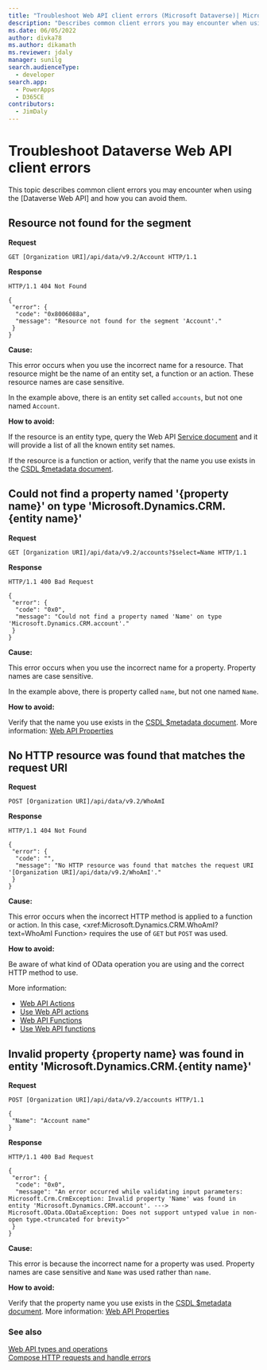 ```yaml
---
title: "Troubleshoot Web API client errors (Microsoft Dataverse)| Microsoft Docs"
description: "Describes common client errors you may encounter when using the Dataverse Web API and how you can avoid them."
ms.date: 06/05/2022
author: divka78
ms.author: dikamath
ms.reviewer: jdaly
manager: sunilg
search.audienceType: 
  - developer
search.app: 
  - PowerApps
  - D365CE
contributors: 
  - JimDaly
---
```

# Troubleshoot Dataverse Web API client errors

This topic describes common client errors you may encounter when using the [Dataverse Web API] and how you can avoid them.

## Resource not found for the segment

**Request**

```http
GET [Organization URI]/api/data/v9.2/Account HTTP/1.1
```

**Response**

```http
HTTP/1.1 404 Not Found

{
 "error": {
  "code": "0x8006088a",
  "message": "Resource not found for the segment 'Account'."
 }
}
```

**Cause:**

This error occurs when you use the incorrect name for a resource. That resource might be the name of an entity set, a function or an action. These resource names are case sensitive.

In the example above, there is an entity set called `accounts`, but not one named `Account`.

**How to avoid:**

If the resource is an entity type, query the Web API [Service document](/power-apps/developer/data-platform/webapi/web-api-service-documents.md#service-document) and it will provide a list of all the known entity set names.

If the resource is a function or action, verify that the name you use exists in the [CSDL $metadata document](/power-apps/developer/data-platform/webapi/web-api-service-documents.md#csdl-metadata-document).

## Could not find a property named '{property name}' on type 'Microsoft.Dynamics.CRM.{entity name}'

**Request**

```http
GET [Organization URI]/api/data/v9.2/accounts?$select=Name HTTP/1.1
```

**Response**

```http
HTTP/1.1 400 Bad Request

{
 "error": {
  "code": "0x0",
  "message": "Could not find a property named 'Name' on type 'Microsoft.Dynamics.CRM.account'."
 }
}
```

**Cause:**

This error occurs when you use the incorrect name for a property. Property names are case sensitive.

In the example above, there is property called `name`, but not one named `Name`.

**How to avoid:**

Verify that the name you use exists in the [CSDL $metadata document](/power-apps/developer/data-platform/webapi/web-api-service-documents.md#csdl-metadata-document). More information: [Web API Properties](/power-apps/developer/data-platform/webapi/web-api-properties.md)

## No HTTP resource was found that matches the request URI

**Request**

```http
POST [Organization URI]/api/data/v9.2/WhoAmI
```

**Response**

```http
HTTP/1.1 404 Not Found

{
 "error": {
  "code": "",
  "message": "No HTTP resource was found that matches the request URI '[Organization URI]/api/data/v9.2/WhoAmI'."
 }
}
```

**Cause:**

This error occurs when the incorrect HTTP method is applied to a function or action. In this case, <xref:Microsoft.Dynamics.CRM.WhoAmI?text=WhoAmI Function> requires the use of `GET` but `POST` was used.

**How to avoid:**

Be aware of what kind of OData operation you are using and the correct HTTP method to use.

More information:

- [Web API Actions](/power-apps/developer/data-platform/webapi/web-api-actions.md)
- [Use Web API actions](/power-apps/developer/data-platform/webapi/use-web-api-actions.md)
- [Web API Functions](/power-apps/developer/data-platform/webapi/web-api-functions.md)
- [Use Web API functions](/power-apps/developer/data-platform/webapi/use-web-api-functions.md)

## Invalid property {property name} was found in entity 'Microsoft.Dynamics.CRM.{entity name}'

**Request**

```http
POST [Organization URI]/api/data/v9.2/accounts HTTP/1.1

{
 "Name": "Account name"
}
```

**Response**

```http
HTTP/1.1 400 Bad Request

{
 "error": {
  "code": "0x0",
  "message": "An error occurred while validating input parameters: Microsoft.Crm.CrmException: Invalid property 'Name' was found in entity 'Microsoft.Dynamics.CRM.account'. ---> Microsoft.OData.ODataException: Does not support untyped value in non-open type.<truncated for brevity>"
 }
}
```

**Cause:**

This error is because the incorrect name for a property was used. Property names are case sensitive and `Name` was used rather than `name`.

**How to avoid:**

Verify that the property name you use exists in the [CSDL $metadata document](/power-apps/developer/data-platform/webapi/web-api-service-documents.md#csdl-metadata-document). More information: [Web API Properties](/power-apps/developer/data-platform/webapi/web-api-properties.md)

<!-- Template START

## Error Text: This should be a generic form of the most distinct error string that people would search for. Use brackets for placeholders.

**Request**

```http
GET [Organization URI]/api/data/v9.2/
```

**Response**

```http

```

**Cause:**

Describe cause for the error in the example.

**How to avoid:**

Describe how to avoid
Include links to related content

Template END-->

### See also

[Web API types and operations](/power-apps/developer/data-platform/webapi/web-api-types-operations)<br />
[Compose HTTP requests and handle errors](/power-apps/developer/data-platform/webapi/compose-http-requests-handle-errors.md)